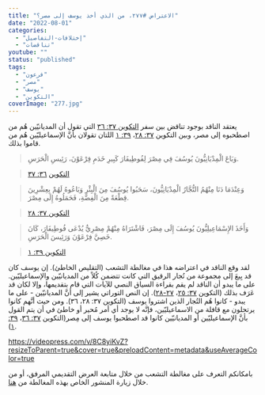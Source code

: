```yaml
---
title: "الاعتراض #٢٧٧، من الذي أخذ يوسف إلى مصر؟"
date: "2022-08-01"
categories: 
  - "إختلافات-التفاصيل"
  - "تناقضات"
youtube: ""
status: "published"
tags: 
  - "فرعون"
  - "مصر"
  - "يوسف"
  - "التكوين"
coverImage: "277.jpg"
---
```


يعتقد الناقد بوجود تناقض بين سفر [التكوين ٣٧: ٣٦](https://my.bible.com/bible/101/GEN.37.36) التي تقول أن المديانيّين هُم من اصطحبوه إلى مصر، وبين التكوين [٣٧: ٢٨](https://my.bible.com/bible/101/GEN.37.28)، [٣٩: ١](https://my.bible.com/bible/101/GEN.39.1) اللتان تقولان بأنَّ الإسماعيليّين هُم من قاموا بذلك.

> وَبَاعَ الْمِدْيَانِيُّونَ يُوسُفَ فِي مِصْرَ لِفُوطِيفَارَ كَبِيرِ خَدَمِ فِرْعَوْنَ، رَئِيسِ الْحَرَسِ.

> [التكوين](https://my.bible.com/bible/101/GEN.36.37) [٣٦: ٣٧](https://my.bible.com/bible/101/GEN.٣٦٫٣٧)

> وَعِنْدَمَا دَنَا مِنْهُمُ التُّجَّارُ الْمِدْيَانِيُّونَ، سَحَبُوا يُوسُفَ مِنَ الْبِئْرِ وَبَاعُوهُ لَهُمْ بِعِشْرِينَ قِطْعَةً مِنَ الْفِضَّةِ، فَحَمَلُوهُ إِلَى مِصْرَ.

> [التكوين ٣٧: ٢٨](https://my.bible.com/bible/101/GEN.37.28)

> وَأَخَذَ الإِسْمَاعِيلِيُّونَ يُوسُفَ إِلَى مِصْرَ، فَاشْتَرَاهُ مِنْهُمْ مِصْرِيٌّ يُدْعَى فُوطِيفَارَ، كَانَ خَصِيَّ فِرْعَوْنَ وَرَئِيسَ الْحَرَسِ.

> [التكوين ٣٩: ١](https://my.bible.com/bible/101/GEN.39.1)

لقد وقع الناقد في اعتراضه هذا في مغالطة التشعب (التقليص الخاطئ). إن يوسف كان قد بِيعَ إلى مجموعة من تُجار الرقيق التي كانت تتضمن كُلاً من المديانيّين والإسماعيليّين. على ما يبدو أن الناقد لم يقم بقراءة السياق النصي للآيات التي قام بتقديمها، وإلا لكان قد عَرَف بذلك (التكوين [٣٧: ٢٥](https://my.bible.com/bible/101/GEN.37.25)، [٢٧-٢٨](https://my.bible.com/bible/101/GEN.37.27-28)). إن النص التوراتي يشير إلى أنَّ المديانيّين - على ما يبدو - كانوا هُم التُجار الذين اشتروا يوسف (التكوين ٣٧: ٢٨، ٣٦). ومن حيث أنَّهم كانوا يرتحلون مع قافلة من الاسماعيليّين، فإنَّه لا يوجد أي أمر مُحير أو خاطئ في أن يتم القول بأنَّ الإسماعيليّين أو المديانيّين كانوا قد اصطحبوا يوسف إلى مِصر(التكوين [٣٧: ٣٦](https://my.bible.com/bible/101/GEN.37.36)، [٣٩: ١](https://my.bible.com/bible/101/GEN.39.1)). 

https://videopress.com/v/8C8yiKvZ?resizeToParent=true&cover=true&preloadContent=metadata&useAverageColor=true

بامكانكم التعرف على مغالطة التشعب من خلال متابعة العرض التقديمي المرفق، أو من خلال زيارة المنشور الخاص بهذه المغالطة من [هنا](https://reasonofhope.com/2019/07/25/bifurcation/).

